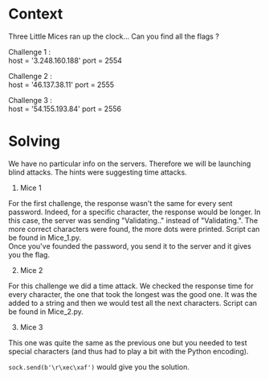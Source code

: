 # Context 

Three Little Mices ran up the clock... Can you find all the flags ? 

Challenge 1 :   
host = '3.248.160.188'
port = 2554
 
Challenge 2 :  
host = '46.137.38.11' 
port = 2555

Challenge 3 :   
host = '54.155.193.84'
port = 2556

# Solving
We have no particular info on the servers. Therefore we will be launching blind attacks. The hints were suggesting time attacks. 

1. Mice 1  

For the first challenge, the response wasn't the same for every sent password. Indeed, for a specific character, the response would be longer. In this case, the server was sending "Validating.." instead of "Validating.". The more correct characters were found, the more dots were printed. Script can be found in Mice_1.py.  
Once you've founded the password, you send it to the server and it gives you the flag. 

2. Mice 2  

For this challenge we did a time attack. We checked the response time for every character, the one that took the longest was the good one. It was the added to a string and then we would test all the next characters. Script can be found in Mice_2.py.

3. Mice 3 

This one was quite the same as the previous one but you needed to test special characters (and thus had to play a bit with the Python encoding).  

```sock.send(b'\r\xec\xaf')```  would give you the solution. 



